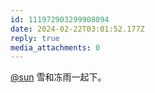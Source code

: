 ```yaml
---
id: 111972903299908094
date: 2024-02-22T03:01:52.177Z
reply: true
media_attachments: 0
---
```


[@sun](https://jiong.us/@sun) 雪和冻雨一起下。

